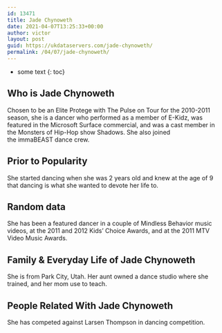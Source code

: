 ```yaml
---
id: 13471
title: Jade Chynoweth
date: 2021-04-07T13:25:33+00:00
author: victor
layout: post
guid: https://ukdataservers.com/jade-chynoweth/
permalink: /04/07/jade-chynoweth/
---
```


* some text
{: toc}


## Who is Jade Chynoweth



Chosen to be an Elite Protege with The Pulse on Tour for the 2010-2011 season, she is a dancer who performed as a member of E-Kidz, was featured in the Microsoft Surface commercial, and was a cast member in the Monsters of Hip-Hop show Shadows. She also joined the immaBEAST dance crew.

                
                
                
## Prior to Popularity



She started dancing when she was 2 years old and knew at the age of 9 that dancing is what she wanted to devote her life to. 

                
                
                
## Random data



She has been a featured dancer in a couple of Mindless Behavior music videos, at the 2011 and 2012 Kids&#8217; Choice Awards, and at the 2011 MTV Video Music Awards. 

                
                
                
## Family & Everyday Life of Jade Chynoweth



She is from Park City, Utah. Her aunt owned a dance studio where she trained, and her mom use to teach.

                
                
                
## People Related With Jade Chynoweth



She has competed against Larsen Thompson in dancing competition. 

                
              
            
          
          
          
